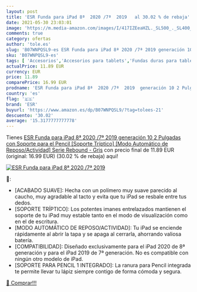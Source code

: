 ```yaml
---
layout: post
title: 'ESR Funda para iPad 8ª  2020 /7ª  2019   al 30.02 % de rebaja'
date: 2021-05-30 23:03:01
image: 'https://m.media-amazon.com/images/I/417IZEeaHZL._SL500_._SL400_.jpg'
comments: true
category: ofertas
author: 'tole.es'
slug: 'B07WNPQSL9-es ESR Funda para iPad 8ª 2020 /7ª 2019 generación 10 2...'
sku: 'B07WNPQSL9-es'
tags: [ 'Accesorios','Accesorios para tablets','Fundas duras para tablets','Fundas para tablets','Informática','esr','ipad', ]
actualPrice: 11.89 EUR
currency: EUR
price: 11.89
comparePrice: 16.99 EUR
prodname: 'ESR Funda para iPad 8ª  2020 /7ª  2019  generación 10 2 Pulgadas con Soporte para el Pencil [Soporte Tríptico] [Modo Automático de Reposo/Actividad] Serie Rebound - Gris'
country: 'es'
flag: '🇪🇸'
brand: 'ESR'
buyurl: 'https://www.amazon.es/dp/B07WNPQSL9/?tag=tolees-21'
descuento: '30.02'
average: '15.3177777777778'
---
```


Tienes [ESR Funda para iPad 8ª  2020 /7ª  2019  generación 10 2 Pulgadas con Soporte para el Pencil [Soporte Tríptico] [Modo Automático de Reposo/Actividad] Serie Rebound - Gris](https://www.amazon.es/dp/B07WNPQSL9/?tag=tolees-21) con precio final de  11.89 EUR (original: 16.99 EUR) (30.02 %  de rebaja) aqui!

[![ESR Funda para iPad 8ª  2020 /7ª  2019  ](https://m.media-amazon.com/images/I/417IZEeaHZL._SL500_._SL400_.jpg)](https://www.amazon.es/dp/B07WNPQSL9/?tag=tolees-21)

🔎:

- [ACABADO SUAVE]: Hecha con un polímero muy suave parecido al caucho, muy agradable al tacto y evita que tu iPad se resbale entre tus dedos.
- [SOPORTE TRÍPTICO]: Los potentes imanes entrelazados mantienen el soporte de tu iPad muy estable tanto en el modo de visualización como en el de escritura.
- [MODO AUTOMÁTICO DE REPOSO/ACTIVIDAD]: Tu iPad se enciende rápidamente al abrir la tapa y se apaga al cerrarla, ahorrando valiosa batería.
- [COMPATIBILIDAD]: Diseñado exclusivamente para el iPad 2020 de 8ª generación y para el iPad 2019 de 7ª generación. No es compatible con ningún otro modelo de iPad.
- [SOPORTE PARA PENCIL 1 INTEGRADO]: La ranura para Pencil integrada te permite llevar tu lápiz siempre contigo de forma cómoda y segura.

[🛒 Comprar!!!](https://www.amazon.es/dp/B07WNPQSL9/?tag=tolees-21)
